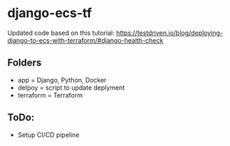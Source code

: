 # django-ecs-tf

Updated code based on this tutorial: https://testdriven.io/blog/deploying-django-to-ecs-with-terraform/#django-health-check

## Folders
* app = Django, Python, Docker
* delpoy = script to update deplyment
* terraform = Terraform

## ToDo:
* Setup CI/CD pipeline
